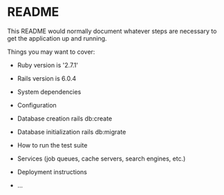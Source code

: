 # README

This README would normally document whatever steps are necessary to get the
application up and running.

Things you may want to cover:

* Ruby version is '2.7.1'

* Rails version is 6.0.4

* System dependencies

* Configuration

* Database creation
rails db:create

* Database initialization
rails db:migrate

* How to run the test suite

* Services (job queues, cache servers, search engines, etc.)

* Deployment instructions

* ...
